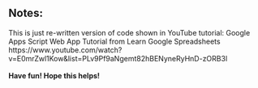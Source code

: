 <h2>Notes:</h2>
This is just re-written version of code shown in YouTube tutorial: Google Apps Script Web App Tutorial from Learn Google Spreadsheets<br>
https://www.youtube.com/watch?v=E0mrZwl1Kow&list=PLv9Pf9aNgemt82hBENyneRyHnD-zORB3l
<br><br>
<b> Have fun! Hope this helps! </b>
